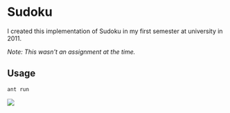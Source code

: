 # Sudoku

I created this implementation of Sudoku in my first semester at university in 2011. 

*Note: This wasn't an assignment at the time.*

## Usage

```bash
ant run
```

![](http://i.imgur.com/Am8a2Iz.png)
